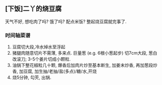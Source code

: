 ## [下饭]二丫的烧豆腐
天气不好, 想吃肉了吗? 饿了吗? 配点米饭? 整起烧豆腐就完事了. 

### 时间轴菜谱

1. 豆腐切大段,冷水焯水至浮起
2. 猪腿肉随意切片不需薄, 多来点. 巨量葱 (e.g. 6根小葱起步) 切7cm大段, 葱白改滚刀; 3-5个姜片切成小颗粒.
3. 油锅下整花椒粒几十颗, 爆香后加肉片炒至基本断生, 加姜末炒香, 再加葱段炒香, 加豆腐, 加生抽/老抽/盐(多点)/糖/水,开烧
4. 烧5分钟, 勾芡, 出锅. 
